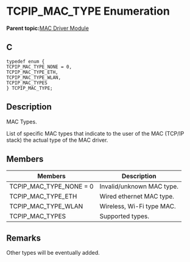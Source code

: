 # TCPIP\_MAC\_TYPE Enumeration

**Parent topic:**[MAC Driver Module](GUID-0C1AF471-66D4-472F-84AF-212E9E18B21D.md)

## C

```
typedef enum {
TCPIP_MAC_TYPE_NONE = 0,
TCPIP_MAC_TYPE_ETH,
TCPIP_MAC_TYPE_WLAN,
TCPIP_MAC_TYPES
} TCPIP_MAC_TYPE;
```

## Description

MAC Types.

List of specific MAC types that indicate to the user of the MAC \(TCP/IP stack\) the actual type of the MAC driver.

## Members

|Members|Description|
|-------|-----------|
|TCPIP\_MAC\_TYPE\_NONE = 0|Invalid/unknown MAC type.|
|TCPIP\_MAC\_TYPE\_ETH|Wired ethernet MAC type.|
|TCPIP\_MAC\_TYPE\_WLAN|Wireless, Wi-Fi type MAC.|
|TCPIP\_MAC\_TYPES|Supported types.|

## Remarks

Other types will be eventually added.

